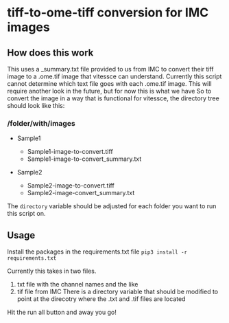 # tiff-to-ome-tiff conversion for IMC images

## How does this work
This uses a _summary.txt file provided to us from IMC to convert their tiff image to a .ome.tif image that vitessce can understand.
Currently this script cannot determine which text file goes with each .ome.tif image. This will require another look in the future, but for now this is what we have
So to convert the image in a way that is functional for vitessce, the directory tree should look like this:

### /folder/with/images
* Sample1
  * Sample1-image-to-convert.tiff
  * Sample1-image-to-convert_summary.txt

* Sample2
  * Sample2-image-to-convert.tiff
  * Sample2-image-convert_summary.txt

The `directory` variable should be adjusted for each folder you want to run this script on. 

## Usage
Install the packages in the requirements.txt file
`pip3 install -r requirements.txt`

Currently this takes in two files.
1. txt file with the channel names and the like
2. tif file from IMC
 There is a directory variable that should be modified to point at the direcotry where the .txt and .tif files are located

Hit the run all button and away you go!
